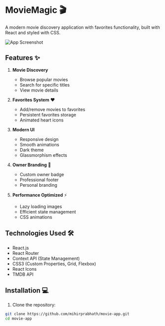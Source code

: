 # MovieMagic 🎬

A modern movie discovery application with favorites functionality, built with React and styled with CSS.

![App Screenshot](./public/screenshot.png)

## Features ✨

1. **Movie Discovery**
   - Browse popular movies
   - Search for specific titles
   - View movie details

2. **Favorites System** ❤️
   - Add/remove movies to favorites
   - Persistent favorites storage
   - Animated heart icons

3. **Modern UI**
   - Responsive design
   - Smooth animations
   - Dark theme
   - Glassmorphism effects

4. **Owner Branding** 👑
   - Custom owner badge
   - Professional footer
   - Personal branding

5. **Performance Optimized** ⚡
   - Lazy loading images
   - Efficient state management
   - CSS animations

## Technologies Used 🛠️

- React.js
- React Router
- Context API (State Management)
- CSS3 (Custom Properties, Grid, Flexbox)
- React Icons
- TMDB API

## Installation 💻

1. Clone the repository:
```bash
git clone https://github.com/mihirprabhath/movie-app.git
cd movie-app
